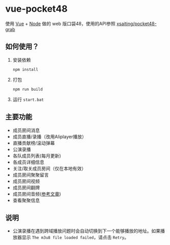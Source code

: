 # vue-pocket48

使用 [Vue](https://vuejs.org/) + [Node](https://nodejs.org) 做的 web 版口袋48，使用的API参照 [xsaiting/pocket48-grab](https://github.com/xsaiting/pocket48-grab/wiki)

## 如何使用？

1. 安装依赖

    ```shell
    npm install
    ```

2. 打包

    ```shell
    npm run build
    ```

3. 运行 `start.bat`

## 主要功能

* 成员房间消息
* 成员直播/录播（改用Aliplayer播放）
* 直播贡献榜/滚动弹幕
* 公演录播
* 各队成员列表(每月更新)
* 各成员详细信息
* 关注/取关成员房间（仅在本地有效）
* 成员房间聚聚留言
* 成员房间视频
* 成员房间翻牌
* 成员房间音频([参考文章](http://www.cnblogs.com/yuhongda0315/p/5224188.html))
* 查看聚聚信息

## 说明

* 公演录播在遇到跨域播放问题时会自动切换到下一个能够播放的地址。如果播放器显示 `The m3u8 file loaded failed`，请点击 `Retry`。
